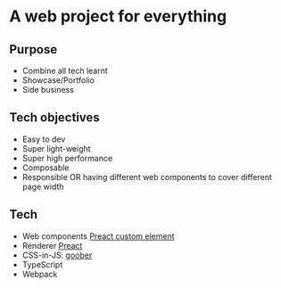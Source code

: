 # A web project for everything

## Purpose

- Combine all tech learnt
- Showcase/Portfolio
- Side business

## Tech objectives

- Easy to dev
- Super light-weight
- Super high performance
- Composable
- Responsible OR having different web components to cover different page width

## Tech

- Web components [Preact custom element](https://github.com/preactjs/preact-custom-element)
- Renderer [Preact](https://github.com/preactjs/preact)
- CSS-in-JS: [goober](https://www.npmjs.com/package/goober)
- TypeScript
- Webpack

